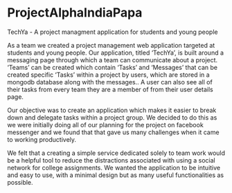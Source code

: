 # ProjectAlphaIndiaPapa

TechYa - A project managment application for students and young people 

As a team we created a project management web application targeted at students and young people. Our application, titled ‘TechYa’, is built around a messaging page through which a team can communicate about a project. ‘Teams’ can be created which contain ‘Tasks’ and ‘Messages’ that can be created specific ‘Tasks’ within a project by users, which are stored in a mongodb database along with the messages.. A user can also see all of their tasks from every team they are a member of from their user details page.

Our objective was to create an application which makes it easier to break down and delegate tasks within a project group. We decided to do this as we were initially doing all of our planning for the project on facebook messenger and we found that that gave us many challenges when it came to working productively. 

We felt that a creating a simple service dedicated solely to team work would be a helpful tool to reduce the distractions associated with using a social network for college assignments. 
We wanted the application to be intuitive and easy to use, with a minimal design but as many useful functionalities as possible. 


